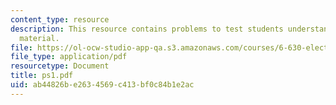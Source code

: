 ```yaml
---
content_type: resource
description: This resource contains problems to test students understanding of course
  material.
file: https://ol-ocw-studio-app-qa.s3.amazonaws.com/courses/6-630-electromagnetics-fall-2006/ab44826be2634569c413bf0c84b1e2ac_ps1.pdf
file_type: application/pdf
resourcetype: Document
title: ps1.pdf
uid: ab44826b-e263-4569-c413-bf0c84b1e2ac
---
```

